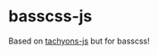 # basscss-js

Based on [tachyons-js](https://raw.githubusercontent.com/jongold/tachyons-js) but for basscss!
